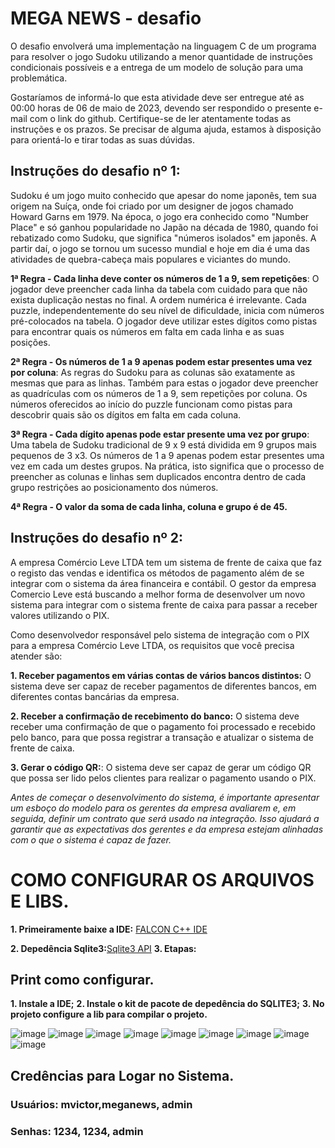 # MEGA NEWS - desafio

O desafio envolverá uma implementação na linguagem C de um programa para resolver o jogo Sudoku utilizando a menor quantidade de instruções condicionais possíveis e a entrega de um modelo de solução para uma problemática.

Gostaríamos de informá-lo que esta atividade deve ser entregue até as 00:00 horas de 06 de maio de 2023, devendo ser respondido o presente e-mail com o link do github. Certifique-se de ler atentamente todas as instruções e os prazos. Se precisar de alguma ajuda, estamos à disposição para orientá-lo e tirar todas as suas dúvidas.


## Instruções do desafio nº 1:

Sudoku é um jogo muito conhecido que apesar do nome japonês, tem sua origem na Suíça, onde foi criado por um designer de jogos chamado Howard Garns em 1979. Na época, o jogo era conhecido como "Number Place" e só ganhou popularidade no Japão na década de 1980, quando foi rebatizado como Sudoku, que significa "números isolados" em japonês. A partir daí, o jogo se tornou um sucesso mundial e hoje em dia é uma das atividades de quebra-cabeça mais populares e viciantes do mundo.

**1ª Regra - Cada linha deve conter os números de 1 a 9, sem repetições**:
O jogador deve preencher cada linha da tabela com cuidado para que não exista duplicação nestas no final. A ordem numérica é irrelevante.
Cada puzzle, independentemente do seu nível de dificuldade, inicia com números pré-colocados na tabela. O jogador deve utilizar estes dígitos como pistas para encontrar quais os números em falta em cada linha e as suas posições.

**2ª Regra - Os números de 1 a 9 apenas podem estar presentes uma vez por coluna**:
As regras do Sudoku para as colunas são exatamente as mesmas que para as linhas. Também para estas o jogador deve preencher as quadrículas com os números de 1 a 9, sem repetições por coluna. Os números oferecidos ao início do puzzle funcionam como pistas para descobrir quais são os dígitos em falta em cada coluna.

**3ª Regra - Cada dígito apenas pode estar presente uma vez por grupo**:
Uma tabela de Sudoku tradicional de 9 x 9 está dividida em 9 grupos mais pequenos de 3 x3. Os números de 1 a 9 apenas podem estar presentes uma vez em cada um destes grupos.
Na prática, isto significa que o processo de preencher as colunas e linhas sem duplicados encontra dentro de cada grupo restrições ao posicionamento dos números.

**4ª Regra - O valor da soma de cada linha, coluna e grupo é de 45.**



## Instruções do desafio nº 2:

A empresa Comércio Leve LTDA tem um sistema de frente de caixa que faz o registo das vendas e identifica os métodos de pagamento além de se integrar com o sistema da área financeira e contábil.
O gestor da empresa Comercio Leve está buscando a melhor forma de desenvolver um novo sistema para integrar com o sistema frente de caixa para passar a receber valores utilizando o PIX.  

Como desenvolvedor responsável pelo sistema de integração com o PIX para a empresa Comércio Leve LTDA, os requisitos que você precisa atender são:

**1. Receber pagamentos em várias contas de vários bancos distintos:** 
O sistema deve ser capaz de receber pagamentos de diferentes bancos, em diferentes contas bancárias da empresa.

**2. Receber a confirmação de recebimento do banco:** 
O sistema deve receber uma confirmação de que o pagamento foi processado e recebido pelo banco, para que possa registrar a transação e atualizar o sistema de frente de caixa.

**3. Gerar o código QR:**: 
O sistema deve ser capaz de gerar um código QR que possa ser lido pelos clientes para realizar o pagamento usando o PIX.

*Antes de começar o desenvolvimento do sistema, é importante apresentar um esboço do modelo para os gerentes da empresa avaliarem e, em seguida, definir um contrato que será usado na integração. Isso ajudará a garantir que as expectativas dos gerentes e da empresa estejam alinhadas com o que o sistema é capaz de fazer.*


# COMO CONFIGURAR OS ARQUIVOS E LIBS.

**1. Primeiramente baixe a IDE:** 
[FALCON C++ IDE](http://sourceforge.net/projects/falconcpp/files/Binaries/3.3.0.0/Falcon%20C++-3.3.0.0-Setup.exe)

**2. Depedência Sqlite3:**[Sqlite3 API](https://falconcpp.sourceforge.net/packages/database/sqlite)
**3. Etapas:**

## Print como configurar.

**1. Instale a IDE;**
**2. Instale o kit de pacote de depedência do SQLITE3;**
**3. No projeto configure a lib para compilar o projeto.**

![image](https://user-images.githubusercontent.com/23035967/236598121-1bdd51b7-7e58-4876-bf2b-6e5f762c6436.png)
![image](https://user-images.githubusercontent.com/23035967/236598128-76521c11-5808-42de-b29a-91a345c4ae13.png)
![image](https://user-images.githubusercontent.com/23035967/236598137-5b58c33d-de02-4b35-8dcd-c37afe4625c1.png)
![image](https://user-images.githubusercontent.com/23035967/236598149-a9a81a70-e263-4be3-86cd-a40f2f293bc7.png)
![image](https://user-images.githubusercontent.com/23035967/236598156-0f9db18f-2584-4cf7-840a-ff1975e0d636.png)
![image](https://user-images.githubusercontent.com/23035967/236598160-f25a2a93-fa2a-4ba1-a3c6-6ea41053c123.png)
![image](https://user-images.githubusercontent.com/23035967/236598172-c3f70a90-6b36-47d7-bc7e-13a578466429.png)
![image](https://user-images.githubusercontent.com/23035967/236598178-74681447-ce06-46fd-8ba1-7edfd2832c2b.png)
![image](https://user-images.githubusercontent.com/23035967/236598191-9a2e0d56-afc6-4d16-b31c-f22624005d43.png)

## Credências para Logar no Sistema.
### Usuários: mvictor,meganews, admin
### Senhas: 1234, 1234, admin
